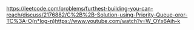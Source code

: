 https://leetcode.com/problems/furthest-building-you-can-reach/discuss/2176882/C%2B%2B-Solution-using-Priority-Queue-oror-TC%3A-O(n*log-n)
​
https://www.youtube.com/watch?v=W_OYx6Ajh-k
​